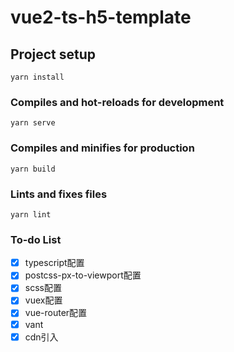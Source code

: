 # vue2-ts-h5-template

## Project setup
```
yarn install
```

### Compiles and hot-reloads for development
```
yarn serve
```

### Compiles and minifies for production
```
yarn build
```

### Lints and fixes files
```
yarn lint
```

### To-do List
- [x] typescript配置
- [x] postcss-px-to-viewport配置
- [x] scss配置
- [x] vuex配置
- [x] vue-router配置
- [x] vant
- [x] cdn引入
